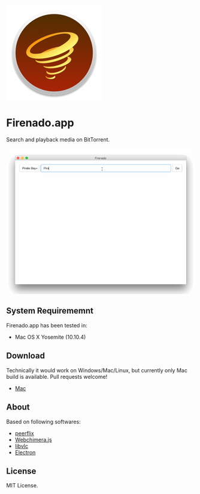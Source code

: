 ![icon](Arts/icon-256.png)

# Firenado.app

Search and playback media on BitTorrent.

![What-Is](Arts/Firenado.gif)

## System Requirememnt

Firenado.app has been tested in:

- Mac OS X Yosemite (10.10.4)

## Download

Technically it would work on Windows/Mac/Linux, but currently only Mac build is available. Pull requests welcome!

- [Mac](https://www.dropbox.com/s/uejzrlds4c8vkop/Firenado_0.1.0.zip?dl=0)

## About

Based on following softwares:

- [peerflix](https://github.com/mafintosh/peerflix)
- [Webchimera.js](https://github.com/RSATom/WebChimera.js)
- [libvlc](http://www.videolan.org/vlc/libvlc.html)
- [Electron](https://github.com/atom/electron)

## License

MIT License.
